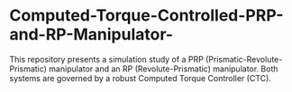 # Computed-Torque-Controlled-PRP-and-RP-Manipulator-
This repository presents a simulation study of a PRP (Prismatic-Revolute-Prismatic) manipulator and an RP (Revolute-Prismatic) manipulator. Both systems are governed by a robust Computed Torque Controller (CTC).

